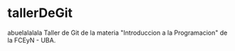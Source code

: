 # tallerDeGit
abuelalalala
Taller de Git de la materia "Introduccion a la Programacion" de la FCEyN - UBA.
